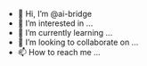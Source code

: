 - 👋 Hi, I’m @ai-bridge
- 👀 I’m interested in ...
- 🌱 I’m currently learning ...
- 💞️ I’m looking to collaborate on ...
- 📫 How to reach me ...

<!---
ai-bridge/ai-bridge is a ✨ special ✨ repository because its `README.md` (this file) appears on your GitHub profile.
You can click the Preview link to take a look at your changes.
--->

